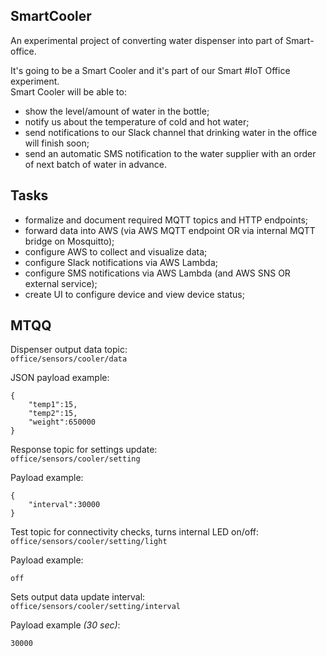 SmartCooler
-----------

An experimental project of converting water dispenser into part of Smart-office.

It's going to be a Smart Cooler and it's part of our Smart #IoT Office experiment.  
Smart Cooler will be able to:  
- show the level/amount of water in the bottle;
- notify us about the temperature of cold and hot water;
- send notifications to our Slack channel that drinking water in the office will finish soon;
- send an automatic SMS notification to the water supplier with an order of next batch of water in advance.


Tasks
-----
- formalize and document required MQTT topics and HTTP endpoints;
- forward data into AWS (via AWS MQTT endpoint OR via internal MQTT bridge on Mosquitto);
- configure AWS to collect and visualize data;
- configure Slack notifications via AWS Lambda;
- configure SMS notifications via AWS Lambda (and AWS SNS OR external service);
- create UI to configure device and view device status;


MTQQ
----

Dispenser output data topic:  
`office/sensors/cooler/data`

JSON payload example:
```
{  
	"temp1":15,
	"temp2":15,
	"weight":650000
}
```


Response topic for settings update:  
`office/sensors/cooler/setting`

Payload example:
```
{
	"interval":30000
}
```


Test topic for connectivity checks, turns internal LED on/off:  
`office/sensors/cooler/setting/light`

Payload example:
```
off
```


Sets output data update interval:  
`office/sensors/cooler/setting/interval`

Payload example _(30 sec)_:
```
30000
```